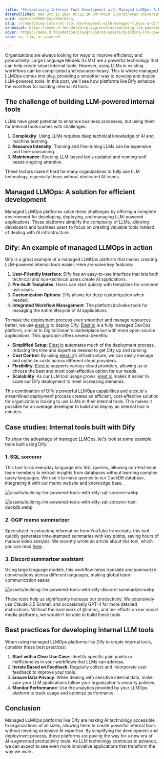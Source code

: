```yaml
---
title: "Streamlining Internal Tool Development with Managed LLMOps: A Dify Case Study"
datePublished: Wed Oct 16 2024 05:21:20 GMT+0000 (Coordinated Universal Time)
cuid: cm2bfchw7000c0ajl66olh2rg
slug: streamlining-internal-tool-development-with-managed-llmops-a-dify-case-study
canonical: https://memo.d.foundation/playground/ai/building-llm-powered-tools-with-dify.md
cover: https://memo.d.foundation/playground/ai/assets/building-llm-powered-tools-with-dify-sql-sorcerer.webp
tags: ai, llm, ai-powered

---
```


Organizations are always looking for ways to improve efficiency and productivity. Large Language Models (LLMs) are a powerful technology that can help create smart internal tools. However, using LLMs in existing workflows can be complicated and resource-heavy. This is where managed LLMOps comes into play, providing a smoother way to develop and deploy LLM-powered tools. In this post, we'll see how platforms like Dify enhance the workflow for building internal AI tools.

## The challenge of building LLM-powered internal tools

LLMs have great potential to enhance business processes, but using them for internal tools comes with challenges:

1. **Complexity**: Using LLMs requires deep technical knowledge of AI and machine learning.
2. **Resource Intensity**: Training and fine-tuning LLMs can be expensive and time-consuming.
3. **Maintenance**: Keeping LLM-based tools updated and running well needs ongoing attention.

These factors make it hard for many organizations to fully use LLM technology, especially those without dedicated AI teams.

## Managed LLMOps: A solution for efficient development

Managed LLMOps platforms solve these challenges by offering a complete environment for developing, deploying, and managing LLM-powered applications. These platforms simplify the complexity of LLMs, allowing developers and business users to focus on creating valuable tools instead of dealing with AI infrastructure.

## Dify: An example of managed LLMOps in action

Dify is a great example of a managed LLMOps platform that makes creating LLM-powered internal tools easier. Here are some key features:

1. **User-Friendly Interface**: Dify has an easy-to-use interface that lets both technical and non-technical users create AI applications.
2. **Pre-built Templates**: Users can start quickly with templates for common use cases.
3. **Customization Options**: Dify allows for deep customization when needed.
4. **Integrated Workflow Management**: The platform includes tools for managing the entire lifecycle of AI applications.

To make the deployment process even smoother and manage resources better, we use [elest.io](http://elest.io/) to deploy Dify. [Elest.io](http://elest.io/) is a fully managed DevOps platform, similar to DigitalOcean's marketplace but with more open-source applications. This approach offers several benefits:

- **Simplified Setup**: [Elest.io](http://elest.io/) automates much of the deployment process, reducing the time and expertise needed to get Dify up and running.
- **Cost Control**: By using [elest.io](http://elest.io/)'s infrastructure, we can easily manage and optimize costs across different cloud providers.
- **Flexibility**: [Elest.io](http://elest.io/) supports various cloud providers, allowing us to choose the best and most cost-effective option for our needs.
- **Scalability**: As our LLM tool usage grows, [elest.io](http://elest.io/) makes it easier to scale our Dify deployment to meet increasing demands.

This combination of Dify's powerful LLMOps capabilities and [elest.io](http://elest.io/)'s streamlined deployment process creates an efficient, cost-effective solution for organizations looking to use LLMs in their internal tools. This makes it possible for an average developer to build and deploy an internal tool in minutes.

## Case studies: Internal tools built with Dify

To show the advantage of managed LLMOps, let's look at some example tools built using Dify:

### 1. SQL sorcerer

This tool turns everyday language into SQL queries, allowing non-technical team members to extract insights from databases without learning complex query languages. We use it to make queries to our DuckDB database, integrating it with our memo website and knowledge base.

![assets/building-llm-powered-tools-with-dify-sql-sorcerer.webp](https://memo.d.foundation/playground/ai/assets/building-llm-powered-tools-with-dify-sql-sorcerer.webp)

![assets/building-llm-powered-tools-with-dify-sql-sorcerer-test-duckdb.webp](https://memo.d.foundation/playground/ai/assets/building-llm-powered-tools-with-dify-sql-sorcerer-test-duckdb.webp)

### 2. OGIF memo summarizer

Specialized in extracting information from YouTube transcripts, this tool quickly generates time-stamped summaries with key points, saving hours of manual video analysis. We recently wrote an article about this tool, which you can read [here](https://memo.d.foundation/playground/01_literature/how-we-crafted-the-ogif-summarizer-bot-to-streamline-weekly-knowledge-sharing.md).

### 3. Discord summarizer assistant

Using large language models, this workflow helps translate and summarize conversations across different languages, making global team communication easier.

![assets/building-llm-powered-tools-with-dify-discord-summarizer.webp](https://memo.d.foundation/playground/ai/assets/building-llm-powered-tools-with-dify-discord-summarizer.webp)

These tools help us significantly increase our productivity. We extensively use Claude 3.5 Sonnet, and occasionally GPT-4 for more detailed instructions. Without the hard work of @innno\_ and her efforts on our social media platforms, we wouldn't be able to build these tools.

## Best practices for developing internal LLM tools

When using managed LLMOps platforms like Dify to create internal tools, consider these best practices:

1. **Start with a Clear Use Case**: Identify specific pain points or inefficiencies in your workflows that LLMs can address.
2. **Iterate Based on Feedback**: Regularly collect and incorporate user feedback to improve your tools.
3. **Ensure Data Privacy**: When dealing with sensitive internal data, make sure your LLM applications follow your organization's security policies.
4. **Monitor Performance**: Use the analytics provided by your LLMOps platform to track usage and optimize performance.

## Conclusion

Managed LLMOps platforms like Dify are making AI technology accessible to organizations of all sizes, allowing them to create powerful internal tools without needing extensive AI expertise. By simplifying the development and deployment process, these platforms are paving the way for a new era of AI-augmented productivity tools. As LLM technology continues to advance, we can expect to see even more innovative applications that transform the way we work.
